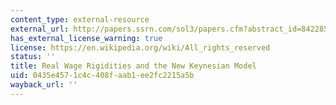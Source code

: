 ```yaml
---
content_type: external-resource
external_url: http://papers.ssrn.com/sol3/papers.cfm?abstract_id=842285
has_external_license_warning: true
license: https://en.wikipedia.org/wiki/All_rights_reserved
status: ''
title: Real Wage Rigidities and the New Keynesian Model
uid: 0435e457-1c4c-408f-aab1-ee2fc2215a5b
wayback_url: ''
---
```

